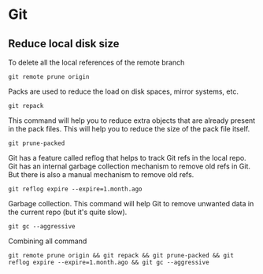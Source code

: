 # Git

## Reduce local disk size

To delete all the local references of the remote branch

`git remote prune origin`

Packs are used to reduce the load on disk spaces, mirror systems, etc.

`git repack`

This command will help you to reduce extra objects that are already present in the pack files. This will help you to reduce the size of the pack file itself.

`git prune-packed`

Git has a feature called reflog that helps to track Git refs in the local repo. Git has an internal garbage collection mechanism to remove old refs in Git. But there is also a manual mechanism to remove old refs.

`git reflog expire --expire=1.month.ago`

Garbage collection. This command will help Git to remove unwanted data in the current repo (but it's quite slow).

`git gc --aggressive`

Combining all command

`git remote prune origin && git repack && git prune-packed && git reflog expire --expire=1.month.ago && git gc --aggressive`